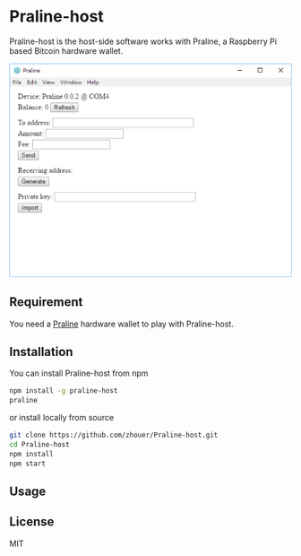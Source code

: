 # Praline-host

Praline-host is the host-side software works with Praline, a Raspberry Pi based Bitcoin hardware wallet.

![Praline-host](https://raw.githubusercontent.com/zhouer/Praline-host/master/praline-host.png)

## Requirement

You need a [Praline](https://github.com/zhouer/Praline) hardware wallet to play with Praline-host.

## Installation

You can install Praline-host from npm
```sh
npm install -g praline-host
praline
```
or install locally from source
```sh
git clone https://github.com/zhouer/Praline-host.git
cd Praline-host
npm install
npm start
```

## Usage

## License

MIT